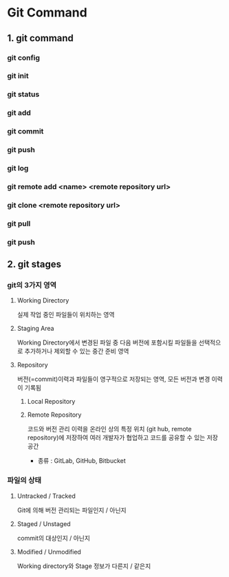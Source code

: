 # Git Command

## 1. git command
### git config

### git init

### git status

### git add

### git commit

### git push

### git log

### git remote add \<name> \<remote repository url>

### git clone \<remote repository url>

### git pull

### git push
## 2. git stages
### git의 3가지 영역
1.  Working Directory

    실제 작업 중인 파일들이 위치하는 영역
2.  Staging Area
    
    Working Directory에서 변경된 파일 중 다음 버전에 포함시킬 파일들을 선택적으로 추가하거나 제외할 수 있는 중간 준비 영역
3.  Repository
    
    버전(=commit)이력과 파일들이 영구적으로 저장되는 영역, 모든 버전과 변경 이력이 기록됨
    1. Local Repository
    2. Remote Repository

        코드와 버전 관리 이력을 온라인 상의 특정 위치 (git hub, remote repository)에 저장하여 여러 개발자가 협업하고 코드를 공유할 수 있는 저장 공간
       * 종류 : GitLab, GitHub, Bitbucket
### 파일의 상태
1. Untracked / Tracked
    
    Git에 의해 버전 관리되는 파일인지 / 아닌지
2. Staged / Unstaged
    
    commit의 대상인지 / 아닌지
3. Modified / Unmodified
    
    Working directory와 Stage 정보가 다른지 / 같은지  

